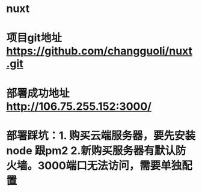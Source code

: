 # nuxt
# 项目git地址 https://github.com/changguoli/nuxt.git
# 部署成功地址 http://106.75.255.152:3000/
# 部署踩坑：1. 购买云端服务器，要先安装node 跟pm2  2.新购买服务器有默认防火墙。3000端口无法访问，需要单独配置
